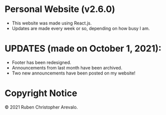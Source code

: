 # Personal Website (v2.6.0)

* This website was made using React.js.
* Updates are made every week or so, depending on how busy I am.

# UPDATES (made on October 1, 2021):

* Footer has been redesigned.
* Announcements from last month have been archived.
* Two new announcements have been posted on my website!

# Copyright Notice

© 2021 Ruben Christopher Arevalo.
